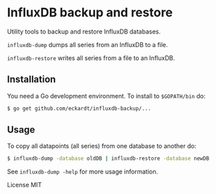 # InfluxDB backup and restore

Utility tools to backup and restore InfluxDB databases.

`influxdb-dump` dumps all series from an InfluxDB to a file.

`influxdb-restore` writes all series from a file to an InfluxDB.

## Installation

You need a Go development environment. To install to `$GOPATH/bin` do:

```sh
$ go get github.com/eckardt/influxdb-backup/...
```

## Usage

To copy all datapoints (all series) from one database to another do:

```sh
$ influxdb-dump -database oldDB | influxdb-restore -database newDB
```

See `influxdb-dump -help` for more usage information.

License MIT
